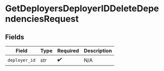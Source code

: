 # GetDeployersDeployerIDDeleteDependenciesRequest


## Fields

| Field              | Type               | Required           | Description        |
| ------------------ | ------------------ | ------------------ | ------------------ |
| `deployer_id`      | *str*              | :heavy_check_mark: | N/A                |
